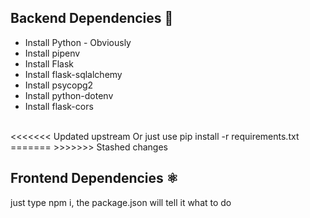 ## Backend Dependencies 🐍

- Install Python - Obviously
- Install pipenv
- Install Flask
- Install flask-sqlalchemy
- Install psycopg2
- Install python-dotenv
- Install flask-cors
<br>
<<<<<<< Updated upstream
Or just use pip install -r requirements.txt
=======
>>>>>>> Stashed changes

## Frontend Dependencies ⚛
just type npm i, the package.json will tell it what to do
